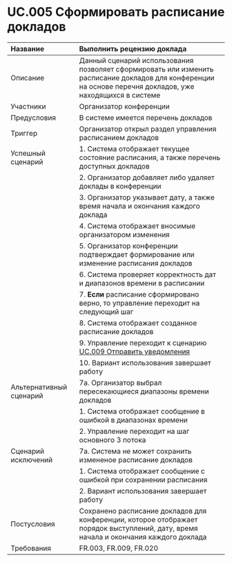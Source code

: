 # UC.005 Сформировать расписание докладов
<!-- Подробное описание сценария использования системы с привязкой к ролям участников и задействованным бизнес-сущностям 
https://confluence.mts.ru/pages/viewpage.action?pageId=375782119 
-->
| Название | Выполнить рецензию доклада |
|:---------|:---------------------------|
| Описание | Данный сценарий использования позволяет сформировать или изменить расписание докладов для конференции на основе перечня докладов, уже находящихся в системе |
| Участники | Организатор конференции |
| Предусловия | В системе имеется перечень докладов |
| Триггер | Организатор открыл раздел управления расписанием докладов |
| Успешный сценарий | 1. Система отображает текущее состояние расписания, а также перечень доступных докладов |
|| 2. Организатор добавляет либо удаляет доклады в конференции |
|| 3. Организатор указывает дату, а также время начала и окончания каждого доклада |
|| 4. Система отображает вносимые организатором изменения |
|| 5. Организатор конференции подтверждает формирование или изменение расписания докладов |
|| 6. Система проверяет корректность дат и диапазонов времени в расписании |
|| 7. **Если** расписание сформировано верно, то управление переходит на следующий шаг |
|| 8. Система отображает созданное расписание докладов |
|| 9. Управление переходит к сценарию [UC.009 Отправить уведомления](./uc.009.md) |
|| 10. Вариант использования завершает работу |
| Альтернативный сценарий | 7a. Организатор выбрал пересекающиеся диапазоны времени докладов |
|| 1. Система отображает сообщение в ошибкой в диапазонах времени |
|| 2. Управление переходит на шаг основного 3 потока |
| Сценарий исключений | 7a. Система не может сохранить измененое расписание докладов |
|| 1. Система отображает сообщение с ошибкой при сохранении расписания |
|| 2. Вариант использования завершает работу |
| Постусловия | Сохранено расписание докладов для конференции, которое отображает порядок выступлений, дату, время начала и окончания каждого доклада |
| Требования | FR.003, FR.009, FR.020 |
